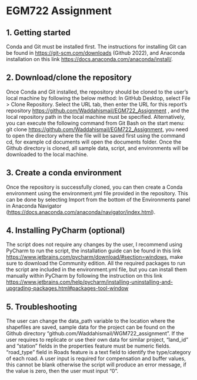 # EGM722 Assignment
## 1. Getting started
Conda and Git must be installed first. The instructions for installing Git can be found in https://git-scm.com/downloads (Github 2022), and Anaconda installation on this link https://docs.anaconda.com/anaconda/install/.

## 2. Download/clone the repository
Once Conda and Git installed, the repository should be cloned to the user’s local machine by following the below method:
In GitHub Desktop, select File > Clone Repository. Select the URL tab, then enter the URL for this report’s repository https://github.com/Waddahismail/EGM722_Assignment , and the local repository path in the local machine must be specified. Alternatively, you can execute the following command from Git Bash on the start menu: git clone https://github.com/Waddahismail/EGM722_Assignment, you need to open the directory where the file will be saved first using the command cd, for example cd documents will open the documents folder. 
Once the Github directory is cloned, all sample data, script, and environments will be downloaded to the local machine.
 

## 3. Create a conda environment
Once the repository is successfully cloned, you can then create a Conda environment using the environment.yml file provided in the repository. This can be done by  selecting Import from the bottom of the Environments panel in Anaconda Navigator (https://docs.anaconda.com/anaconda/navigator/index.html).

## 4. Installing PyCharm (optional)
The script does not require any changes by the user, I recommend using PyCharm to run the script, the installation guide can be found in this link https://www.jetbrains.com/pycharm/download/#section=windows, make sure to download the Community edition.
All the required packages to run the script are included in the environment.yml file, but you can install them manually within PyCharm by following the instruction on this link https://www.jetbrains.com/help/pycharm/installing-uninstalling-and-upgrading-packages.html#packages-tool-window

## 5. Troubleshooting
The user can change the data_path variable to the location where the shapefiles are saved, sample data for the project can be found on the Github directory “github.com/Waddahismail/WGM722_assignment”.
If the user requires to replicate or use their own data for similar project, “land_id” and “station” fields in the properties feature must be numeric fields. “road_type” field in Roads feature is a text field to identify the type/category of each road.
A user input is required for compensation and buffer values, this cannot be blank otherwise the script will produce an error message, if the value is zero, then the user must input “0”.

